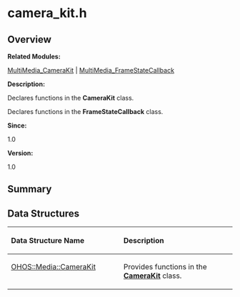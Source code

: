 # camera\_kit.h<a name="EN-US_TOPIC_0000001054598123"></a>

## **Overview**<a name="section1357871809093524"></a>

**Related Modules:**

[MultiMedia\_CameraKit](multimedia_camerakit.md)  |  [MultiMedia\_FrameStateCallback](multimedia_framestatecallback.md)

**Description:**

Declares functions in the  **CameraKit**  class. 

Declares functions in the  **FrameStateCallback**  class.

**Since:**

1.0

**Version:**

1.0

## **Summary**<a name="section970254209093524"></a>

## Data Structures<a name="nested-classes"></a>

<a name="table942880655093524"></a>
<table><thead align="left"><tr id="row1844750267093524"><th class="cellrowborder" valign="top" width="50%" id="mcps1.1.3.1.1"><p id="p1157116544093524"><a name="p1157116544093524"></a><a name="p1157116544093524"></a>Data Structure Name</p>
</th>
<th class="cellrowborder" valign="top" width="50%" id="mcps1.1.3.1.2"><p id="p2101420777093524"><a name="p2101420777093524"></a><a name="p2101420777093524"></a>Description</p>
</th>
</tr>
</thead>
<tbody><tr id="row1028717153093524"><td class="cellrowborder" valign="top" width="50%" headers="mcps1.1.3.1.1 "><p id="p1929286782093524"><a name="p1929286782093524"></a><a name="p1929286782093524"></a><a href="ohos-media-camerakit.md">OHOS::Media::CameraKit</a></p>
</td>
<td class="cellrowborder" valign="top" width="50%" headers="mcps1.1.3.1.2 "><p id="p1093695094093524"><a name="p1093695094093524"></a><a name="p1093695094093524"></a>Provides functions in the <strong id="b810970401093524"><a name="b810970401093524"></a><a name="b810970401093524"></a><a href="ohos-media-camerakit.md">CameraKit</a></strong> class. </p>
</td>
</tr>
</tbody>
</table>

